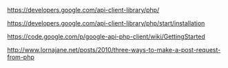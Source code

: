 https://developers.google.com/api-client-library/php/

https://developers.google.com/api-client-library/php/start/installation

https://code.google.com/p/google-api-php-client/wiki/GettingStarted

http://www.lornajane.net/posts/2010/three-ways-to-make-a-post-request-from-php
